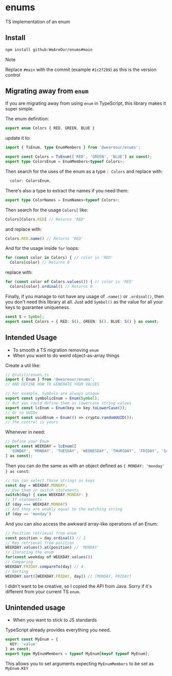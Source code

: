 # enums

TS implementation of an enum

## Install

```bash
npm install github:WeAreOur/enums#main
```

> [!NOTE]
> Replace `#main` with the commit (example `#1c2f289`) as this is the version control

## Migrating away from `enum`

If you are migrating away from using `enum` in TypeScript, this library makes it super simple.

The enum definition:

```ts
export enum Colors { RED, GREEN, BLUE }
```
update it to:
```ts
import { TsEnum, type EnumMembers } from '@weareour/enums';

export const Colors = TsEnum(['RED', 'GREEN', 'BLUE'] as const);
export type ColorsEnum = EnumMembers<typeof Colors>;
```

Then search for the uses of the enum as a type `: Colors` and replace with:
```ts
  color: ColorsEnum,
```
There's also a type to extract the names if you need them:
```ts
export type ColorNames = EnumNames<typeof Colors>;
```

Then search for the usage `Colors[` like:
```ts
Colors[Colors.RED] // Returns 'RED'
```
and replace with:
```ts
Colors.RED.name() // Returns 'RED'
```
And for the usage inside `for` loops:
```ts
for (const color in Colors) { // color is 'RED'
  Colors[color] // Returns 0
```
replace with:
```ts
for (const color of Colors.values()) { // color is 'RED'
  Colors[color].ordinal() // Returns 0
```

Finally, if you manage to not have any usage of `.name()` or `.ordinal()`, then you don't need this library at all. Just add `Symbol()` as the value for all your keys to guarantee uniqueness.

```ts
const S = Symbol;
export const Colors = { RED: S(), GREEN: S(), BLUE: S() } as const;
```

## Intended Usage

- To smooth a TS migration removing `enum`
- When you want to do weird object-as-array things

Create a util like:
```ts
// @/utils/enums.ts
import { Enum } from '@weareour/enums';
// AND DEFINE HOW TO GENERATE YOUR VALUES

// For example, Symbols are always unique
export const symbolicEnum = Enum(Symbol);
// But you could define them as lowercase string values
export const lcEnum = Enum(key => key.toLowerCase());
// Or to UUIDs
export const uuidEnum = Enum(() => crypto.randomUUID());
// The control is yours
```

Whenever in need:
```ts
// Define your Enum
export const WEEKDAY = lcEnum([
  'SUNDAY', 'MONDAY', 'TUESDAY', 'WEDNESDAY', 'THURSDAY', 'FRIDAY', 'SATURDAY'
] as const);
```
Then you can do the same as with an object defined as `{ MONDAY: 'monday' } as const`:
```ts
// You can select those strings as keys
const day = WEEKDAY.MONDAY;
// Use them in switch statements
switch(day) { case WEEKDAY.MONDAY: }
// If statements
if (day === WEEKDAY.MONDAY)
// And they are weakly equal to the matching string
if (day == 'monday')
```
And you can also access the awkward array-like operations of an Enum:
```ts
// Position retrieval from enum
const position = day.ordinal() // 1
// Key retrieval from position
WEEKDAY.values().at(position) // 'MONDAY'
// Iterating the enum
for(const weekday of WEEKDAY.values())
// Comparing
WEEKDAY.FRIDAY.compareTo(day) // 4
// Sorting
WEEKDAY.sort([WEEKDAY.FRIDAY, day]) // [MONDAY, FRIDAY]
```
I didn't want to be creative, so I copied the API from Java. Sorry if it's different from your current TS `enum`.

## Unintended usage

- When you want to stick to JS standards

TypeScript already provides everything you need.

```typescript
export const MyEnum = {
  KEY: 'value'
} as const;
export type MyEnumMembers = typeof MyEnum[keyof typeof MyEnum];
```

This allows you to set arguments expecting `MyEnumMembers` to be set as `MyEnum.KEY`
